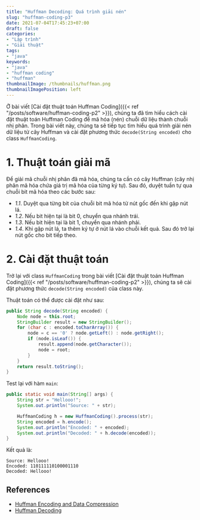 ```yaml
---
title: "Huffman Decoding: Quá trình giải nén"
slug: "huffman-coding-p3"
date: 2021-07-04T17:45:23+07:00
draft: false
categories:
- "Lập trình"
- "Giải thuật"
tags:
- "java"
keywords:
- "java"
- "huffman coding"
- "huffman"
thumbnailImage: /thumbnails/huffman.png
thumbnailImagePosition: left
---
```


Ở bài viết [Cài đặt thuật toán Huffman Coding]({{< ref "/posts/software/huffman-coding-p2" >}}), chúng ta đã tìm hiểu cách cài đặt thuật toán Huffman Coding để mã hóa (nén) chuỗi dữ liệu thành chuỗi nhị phân. Trong bài viết này, chúng ta sẽ tiếp tục tìm hiểu quá trình giải nén dữ liệu từ cây Huffman và cài đặt phương thức `decode(String encoded)` cho class `HuffmanCoding`.

<!--more-->

<!--toc-->

# 1. Thuật toán giải mã

Để giải mã chuỗi nhị phân đã mã hóa, chúng ta cần có cây Huffman (cây nhị phân mã hóa chứa giá trị mã hóa của từng ký tự). Sau đó, duyệt tuần tự qua chuỗi bit mã hóa theo các bước sau:

- *1.1*. Duyệt qua từng bit của chuỗi bit mã hóa từ nút gốc đến khi gặp nút lá.
- *1.2*. Nếu bit hiện tại là bit 0, chuyển qua nhánh trái.
- *1.3*. Nếu bit hiện tại là bit 1, chuyển qua nhánh phải.
- *1.4*. Khi gặp nút lá, ta thêm ký tự ở nút lá vào chuỗi kết quả. Sau đó trở lại nút gốc cho bit tiếp theo.


# 2. Cài đặt thuật toán

Trở lại với class `HuffmanCoding` trong bài viết [Cài đặt thuật toán Huffman Coding]({{< ref "/posts/software/huffman-coding-p2" >}}), chúng ta sẽ cài đặt phương thức `decode(String encoded)` của class này.

Thuật toán có thể được cài đặt như sau:

```java
public String decode(String encoded) {
    Node node = this.root;
    StringBuilder result = new StringBuilder();
    for (char c : encoded.toCharArray()) {
        node = c == '0' ? node.getLeft() : node.getRight();
        if (node.isLeaf()) {
            result.append(node.getCharacter());
            node = root;
        }
    }
    return result.toString();
}
```

Test lại với hàm `main`:

```java
public static void main(String[] args) {
    String str = "Hellooo!";
    System.out.println("Source: " + str);

    HuffmanCoding h = new HuffmanCoding().process(str);
    String encoded = h.encode();
    System.out.println("Encoded: " + encoded);
    System.out.println("Decoded: " + h.decode(encoded));
}
```

Kết quả là:

```
Source: Hellooo!
Encoded: 110111110100001110
Decoded: Hellooo!
```

## References

- [Huffman Encoding and Data Compression](https://web.stanford.edu/class/archive/cs/cs106x/cs106x.1192/resources/minibrowser2/huffman-encoding-supplement.pdf)
- [Huffman Decoding](https://www.geeksforgeeks.org/huffman-decoding/)


